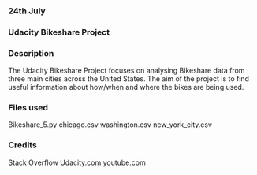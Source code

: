 ### 24th July


### Udacity Bikeshare Project


### Description
The Udacity Bikeshare Project focuses on analysing Bikeshare data from three main cities across the United States. The aim of the project is to find useful information about how/when and where the bikes are being used.

### Files used
Bikeshare_5.py
chicago.csv
washington.csv
new_york_city.csv

### Credits
Stack Overflow
Udacity.com
youtube.com
